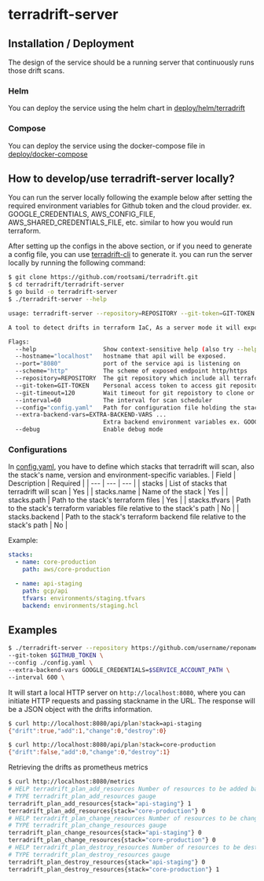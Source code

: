 # terradrift-server

## Installation / Deployment
The design of the service should be a running server that continuously runs those drift scans.

### Helm
You can deploy the service using the helm chart in [deploy/helm/terradrift](../deploy/helm/terradrift/README.md)

### Compose
You can deploy the service using the docker-compose file in [deploy/docker-compose](../deploy/compose/README.md)


## How to develop/use terradrift-server locally?
You can run the server locally following the example below after setting the required environment variables for Github token and the cloud provider. ex. GOOGLE_CREDENTIALS, AWS_CONFIG_FILE, AWS_SHARED_CREDENTIALS_FILE, etc. similar to how you would run terraform.

After setting up the configs in the above section, or if you need to generate a config file, you can use [terradrift-cli](../terradrift-cli/README.md) to generate it.
you can run the server locally by running the following command:
```bash
$ git clone https://github.com/rootsami/terradrift.git
$ cd terradrift/terradrift-server
$ go build -o terradrift-server
$ ./terradrift-server --help

usage: terradrift-server --repository=REPOSITORY --git-token=GIT-TOKEN [<flags>]

A tool to detect drifts in terraform IaC, As a server mode it will expose a rest api to query the drifts and also as prometheus metrics on /metrics endpoint

Flags:
  --help                   Show context-sensitive help (also try --help-long and --help-man).
  --hostname="localhost"   hostname that apil will be exposed.
  --port="8080"            port of the service api is listening on
  --scheme="http"          The scheme of exposed endpoint http/https
  --repository=REPOSITORY  The git repository which include all terraform stacks
  --git-token=GIT-TOKEN    Personal access token to access git repositories
  --git-timeout=120        Wait timeout for git repoistory to clone or pull updates
  --interval=60            The interval for scan scheduler
  --config="config.yaml"   Path for configuration file holding the stack information
  --extra-backend-vars=EXTRA-BACKEND-VARS ...  
                           Extra backend environment variables ex. GOOGLE_CREDENTIALS, AWS_ACCESS_KEY or AWS_SECRET_KEY
  --debug                  Enable debug mode

```

### Configurations
In [config.yaml](config.yaml), you have to define which stacks that terradrift will scan, also the stack's name, version and environment-specific variables.
| Field | Description | Required |
| --- | --- | --- |
| stacks | List of stacks that terradrift will scan | Yes |
| stacks.name | Name of the stack | Yes |
| stacks.path | Path to the stack's terraform files | Yes |
| stacks.tfvars | Path to the stack's terraform variables file relative to the stack's path | No |
| stacks.backend | Path to the stack's terraform backend file relative to the stack's path | No |


Example:
```yaml
stacks:
  - name: core-production
    path: aws/core-production

  - name: api-staging
    path: gcp/api
    tfvars: environments/staging.tfvars
    backend: environments/staging.hcl
```

## Examples
```bash
$ ./terradrift-server --repository https://github.com/username/reponame \
--git-token $GITHUB_TOKEN \
--config ./config.yaml \
--extra-backend-vars GOOGLE_CREDENTIALS=$SERVICE_ACCOUNT_PATH \
--interval 600 \


```

It will start a local HTTP server on `http://localhost:8080`, where you can initiate HTTP requests and passing stackname in the URL. The response will be a JSON object with the drifts information.
```bash
$ curl http://localhost:8080/api/plan?stack=api-staging
{"drift":true,"add":1,"change":0,"destroy":0}

$ curl http://localhost:8080/api/plan?stack=core-production
{"drift":false,"add":0,"change":0,"destroy":1}
```

Retrieving the drifts as prometheus metrics
```bash
$ curl http://localhost:8080/metrics
# HELP terradrift_plan_add_resources Number of resources to be added based on tf plan
# TYPE terradrift_plan_add_resources gauge
terradrift_plan_add_resources{stack="api-staging"} 1
terradrift_plan_add_resources{stack="core-production"} 0
# HELP terradrift_plan_change_resources Number of resources to be changed based on tf plan
# TYPE terradrift_plan_change_resources gauge
terradrift_plan_change_resources{stack="api-staging"} 0
terradrift_plan_change_resources{stack="core-production"} 0
# HELP terradrift_plan_destroy_resources Number of resources to be destroyed based on tf plan
# TYPE terradrift_plan_destroy_resources gauge
terradrift_plan_destroy_resources{stack="api-staging"} 0
terradrift_plan_destroy_resources{stack="core-production"} 1
```